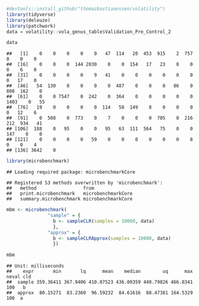 ``` r
#devtools::install_github("thomazbastiaanssen/volatility")
library(tidyverse)
library(deleuze)
library(patchwork)
data = volatility::vola_genus_table$Validation_Pre_Control_2

data
```

    ##   [1]    0    0    0    0    0   47  114   20  453  915    2  757    0    0    0
    ##  [16]    0    0    0  144 2030    0    0  154   17   23    0    0    0    6    0
    ##  [31]    0    0    0    0    9   41    0    0    0    0    0    0    0   17    0
    ##  [46]   54  130    0    0    0    0  487    0    0    0   86    0  808  162    0
    ##  [61]    0    0 7547    0  242    0  364    0    0    0    0    0 1403    0   55
    ##  [76]   19    0    0    0    0  114   58  149    8    0    0    0    0   12    6
    ##  [91]    0  508    0  773    0    7    0    0    0  705    0  216  212  934   41
    ## [106]  188    0   95    0    0   95   63  111  564   75    0    0  147    0    0
    ## [121]    0    0    0    0   59    0    0    0    0    0    0    8    0    0    4
    ## [136] 3642    0

``` r
library(microbenchmark)
```

    ## Loading required package: microbenchmarkCore

    ## Registered S3 methods overwritten by 'microbenchmark':
    ##   method                 from              
    ##   print.microbenchmark   microbenchmarkCore
    ##   summary.microbenchmark microbenchmarkCore

``` r
mbm <- microbenchmark(
               "sample" = {
                 b <- sampleCLR(samples = 10000, data)
                 },
               "approx" = {
                 b <- sampleCLRApprox(samples = 10000, data)
                 })

mbm
```

    ## Unit: milliseconds
    ##    expr       min       lq      mean    median        uq      max neval cld
    ##  sample 359.36411 367.9406 410.07523 436.00359 440.79826 466.8341   100   b
    ##  approx  80.15271  83.2360  96.59232  84.61616  88.47381 164.5329   100  a
